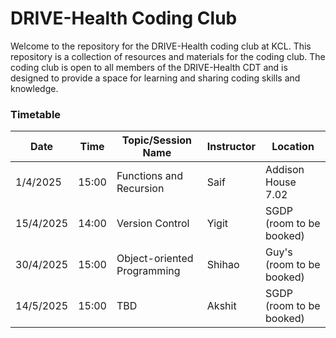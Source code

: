 # DRIVE-Health Coding Club

Welcome to the repository for the DRIVE-Health coding club at KCL. This repository is a collection of resources and materials for the coding club. 
The coding club is open to all members of the DRIVE-Health CDT and is designed to provide a space for learning and sharing coding skills and knowledge.

### Timetable

| Date       | Time   | Topic/Session Name | Instructor | Location |
|------------|--------|--------------------|------------|----------|
| 1/4/2025  | 15:00  | Functions and Recursion | Saif | Addison House 7.02 |
| 15/4/2025 | 14:00  | Version Control   |  Yigit   | SGDP (room to be booked) | 
| 30/4/2025 | 15:00  | Object-oriented Programming | Shihao | Guy's (room to be booked) |
| 14/5/2025 | 15:00  |  TBD  |  Akshit   | SGDP (room to be booked) | 
